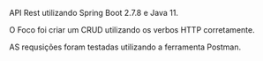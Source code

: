 API Rest utilizando Spring Boot 2.7.8 e Java 11.

O Foco foi criar um CRUD utilizando os verbos HTTP corretamente.

AS requsições foram testadas utilizando a ferramenta Postman.
